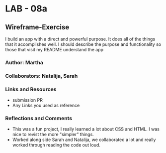 # LAB - 08a


## Wireframe-Exercise

I build an app with a direct and powerful purpose. It does all of the things that it accomplishes well. I should describe the purpose and functionality so those that visit my README understand the app

### Author: Martha
### Collaborators:  Natalija, Sarah



### Links and Resources
- submission PR
- Any Links you used as reference


### Reflections and Comments

- This was a fun project, I really learned a lot about CSS and HTML. I was nice to revist the more "simpler" things.
- Worked along side Sarah and Natalija, we collaborated a lot and really worked through reading the code out loud.
